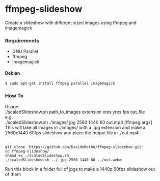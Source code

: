 # ffmpeg-slideshow
Create a slideshow with different sized images using ffmpeg and imagemagick


### Requirements
- GNU Parallel
- ffmpeg
- imagemagick

#### Debian
`$ sudo apt-get install ffmpeg parallel imagemagick`

### How To
Usage:<br>
./scaledSlideshow.sh path_to_images extension xres yres fps out_file<br>
e.g.<br>
./scaledSlideshow.sh ./images/ jpg 2560 1440 60 out.mp4 [ffmpeg args]<br>
This will take all images in ./images/ with a .jpg extension and make a 2560x1440 60fps slideshow and place the output file in ./out.mp4<br>
<br>

```
git clone 'https://github.com/DavidoRotho/ffmpeg-slideshow.git'
cd ffmpeg-slideshow/
chmod +x ./scaledSlideshow.sh
./scaledSlideshow.sh ../ jpg 2560 1440 60 ../out.webm
```
Run this block in a folder full of jpgs to make a 1440p 60fps slideshow out of them

